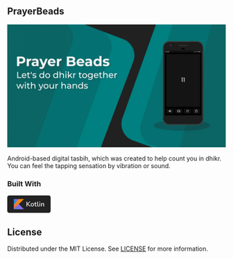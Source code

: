 ## PrayerBeads

![Screenshot](screenshot.webp)

Android-based digital tasbih, which was created to help count you in dhikr. You can feel the tapping sensation by vibration or sound.

### Built With

[<img src='kotlin.svg' width='100' />](https://kotlinlang.org/)

## License

Distributed under the MIT License. See [LICENSE](LICENSE) for more information.
